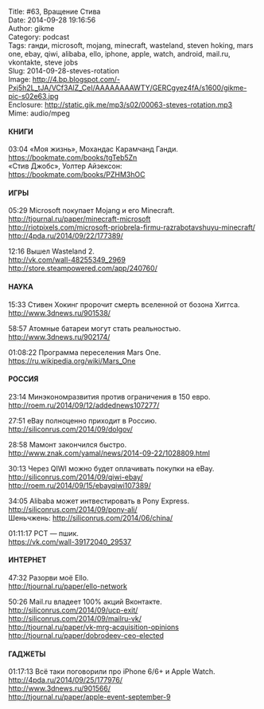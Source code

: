 Title: #63, Вращение Стива  
Date: 2014-09-28 19:16:56  
Author: gikme  
Category: podcast  
Tags: ганди, microsoft, mojang, minecraft, wasteland, steven hoking, mars one, ebay, qiwi, alibaba, ello, iphone, apple, watch, android, mail.ru, vkontakte, steve jobs  
Slug: 2014-09-28-steves-rotation  
Image: http://4.bp.blogspot.com/-Pxj5h2L_tJA/VCf3AlZ_CeI/AAAAAAAAWTY/GERCgyez4fA/s1600/gikme-pic-s02e63.jpg  
Enclosure: http://static.gik.me/mp3/s02/00063-steves-rotation.mp3  
Mime: audio/mpeg

#### КНИГИ

03:04 «Моя жизнь», Мохандас Карамчанд Ганди.  
<https://bookmate.com/books/tgTeb5Zn>  
«Стив Джобс», Уолтер Айзексон: <https://bookmate.com/books/PZHM3hOC>

#### ИГРЫ

05:29 Microsoft покупает Mojang и его Minecraft.  
<http://tjournal.ru/paper/minecraft-microsoft>  
<http://riotpixels.com/microsoft-priobrela-firmu-razrabotavshuyu-minecraft/>  
<http://4pda.ru/2014/09/22/177389/>

12:16 Вышел Wasteland 2.  
<http://vk.com/wall-48255349_2969>  
<http://store.steampowered.com/app/240760/>

#### НАУКА

15:33 Стивен Хокинг пророчит смерть вселенной от бозона Хиггса.  
<http://www.3dnews.ru/901538/>

58:57 Атомные батареи могут стать реальностью.  
<http://www.3dnews.ru/902174/>

01:08:22 Программа переселения Mars One.  
<https://ru.wikipedia.org/wiki/Mars_One>

#### РОССИЯ

23:14 Минэкономразвития против ограничения в 150 евро.  
<http://roem.ru/2014/09/12/addednews107277/>

27:51 eBay полноценно приходит в Россию.  
<http://siliconrus.com/2014/09/dolgov/>

28:58 Мамонт закончился быстро.  
<http://www.znak.com/yamal/news/2014-09-22/1028809.html>

30:13 Через QIWI можно будет оплачивать покупки на eBay.  
<http://siliconrus.com/2014/09/qiwi-ebay/>  
<http://roem.ru/2014/09/15/ebayqiwi107389/>

34:05 Alibaba может интвестировать в Pony Express.  
<http://siliconrus.com/2014/09/pony-ali/>  
Шеньчжень: <http://siliconrus.com/2014/06/china/> 

01:11:17 РСТ — пшик.  
<https://vk.com/wall-39172040_29537>

#### ИНТЕРНЕТ

47:32 Разорви моё Ello.  
<http://tjournal.ru/paper/ello-network>

50:26 Mail.ru владеет 100% акций Вконтакте.  
<http://siliconrus.com/2014/09/ucp-exit/>  
<http://siliconrus.com/2014/09/mailru-vk/>  
<http://tjournal.ru/paper/vk-mrg-acquisition-opinions>  
<http://tjournal.ru/paper/dobrodeev-ceo-elected>

#### ГАДЖЕТЫ

01:17:13 Всё таки поговорили про iPhone 6/6+ и Apple Watch.  
<http://4pda.ru/2014/09/25/177976/>  
<http://www.3dnews.ru/901566/>  
<http://tjournal.ru/paper/apple-event-september-9>

